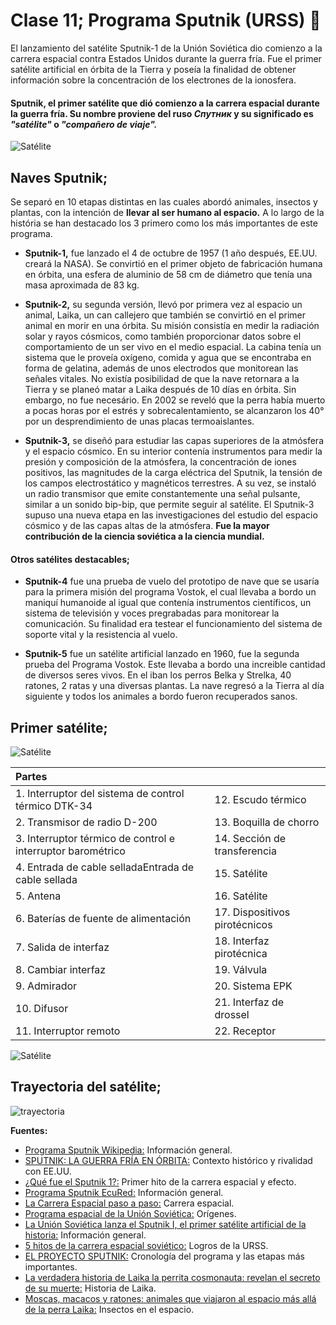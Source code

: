 # Clase 11; Programa Sputnik (URSS) :star2:

El lanzamiento del satélite Sputnik-1 de la Unión Soviética dio comienzo a la carrera espacial contra Estados Unidos durante la guerra fría. Fue el primer satélite artificial en órbita de la Tierra y poseía la finalidad de obtener información sobre la concentración de los electrones de la ionosfera.

####  Sputnik, el primer satélite que dió comienzo a la carrera espacial durante la guerra fría. Su nombre proviene del ruso *Спутник* y su significado es *"satélite"* o *"compañero de viaje".*

![Satélite](https://elordenmundial.com/wp-content/uploads/2020/11/sputnik-carrera-espacial-guerra-fria-1-1310x893.jpg)

## Naves Sputnik;
Se separó en 10 etapas distintas en las cuales abordó animales, insectos y plantas, con la intención de **llevar al ser humano al espacio.** A lo largo de la história se han destacado los 3 primero como los más importantes de este programa.

- **Sputnik-1,** fue lanzado el 4 de octubre de 1957 (1 año después, EE.UU. creará la NASA). Se convirtió en el primer objeto de fabricación humana en órbita, una esfera de aluminio de 58 cm de diámetro que tenía una masa aproximada de 83 kg.

- **Sputnik-2,** su segunda versión, llevó por primera vez al espacio un animal, Laika, un can callejero que también se convirtió en el primer animal en morir en una órbita. Su misión consistía en medir la radiación solar y rayos cósmicos, como también proporcionar datos sobre el comportamiento de un ser vivo en el medio espacial. La cabina tenía un sistema que le proveía oxígeno, comida y agua que se encontraba en forma de gelatina, además de unos electrodos que monitorean las señales vitales.
No existía posibilidad de que la nave retornara a la Tierra y se planeó matar a Laika después de 10 días en órbita. Sin embargo, no fue necesário. En 2002 se reveló que la perra había muerto a pocas horas por el estrés y sobrecalentamiento, se alcanzaron los 40°  por un desprendimiento de unas placas termoaislantes.

- **Sputnik-3,** se diseñó para estudiar las capas superiores de la atmósfera y el espacio cósmico. En su interior contenía instrumentos para medir la presión y composición de la atmósfera, la concentración de iones positivos, las magnitudes de la carga eléctrica del Sputnik, la tensión de los campos electrostático y magnéticos terrestres. A su vez, se instaló un radio transmisor que emite constantemente una señal pulsante, similar a un sonido bip-bip, que permite seguir al satélite.
El Sputnik-3 supuso una nueva etapa en las investigaciones del estudio del espacio cósmico y de las capas altas de la atmósfera. **Fue la mayor contribución de la ciencia soviética a la ciencia mundial.**

#### Otros satélites destacables;

- **Sputnik-4** fue una prueba de vuelo del prototipo de nave que se usaría para la primera misión del programa Vostok, el cual llevaba a bordo un maniquí humanoide al igual que contenía instrumentos científicos, un sistema de televisión y voces pregrabadas para monitorear la comunicación. Su finalidad era testear el funcionamiento del sistema de soporte vital y la resistencia al vuelo. 

- **Sputnik-5** fue un satélite artificial lanzado en 1960, fue la segunda prueba del Programa Vostok. Este llevaba a bordo una increible cantidad de diversos seres vivos. En el iban los perros Belka y Strelka, 40 ratones, 2 ratas y una diversas plantas. La nave regresó a la Tierra al día siguiente y todos los animales a bordo fueron recuperados sanos.


## Primer satélite;

![Satélite](http://www.russianspaceweb.com/images/spacecraft/science/sputnik/sputnik_design_kgch_1.jpg)

| Partes             |  |
|:---------------------|:--------------|
| 1. Interruptor del sistema de control térmico DTK-34 | 12. Escudo térmico |
| 2. Transmisor de radio D-200 | 13. Boquilla de chorro |
| 3. Interruptor térmico de control e interruptor barométrico | 14. Sección de transferencia |
| 4. Entrada de cable selladaEntrada de cable sellada | 15. Satélite |
| 5. Antena | 16. Satélite |
| 6. Baterías de fuente de alimentación | 17. Dispositivos pirotécnicos |
| 7. Salida de interfaz | 18. Interfaz pirotécnica |
| 8. Cambiar interfaz | 19. Válvula |
| 9. Admirador | 20. Sistema EPK |
| 10. Difusor | 21. Interfaz de drossel |
| 11. Interruptor remoto | 22. Receptor |


![Satélite](http://www.russianspaceweb.com/images/spacecraft/science/sputnik/ps1_exploded_1.jpg)


## Trayectoria del satélite;

![trayectoria](https://www.researchgate.net/profile/Deganit-Paikowsky/publication/260582330/figure/fig26/AS:296641073565705@1447736151467/This-plot-showing-the-orbital-track-of-the-Sputnik-1-satellite-was-computed-by-scientists.png)



**Fuentes:**
- [Programa Sputnik Wikipedia:](https://es.wikipedia.org/wiki/Programa_Sputnik) Información general.
- [SPUTNIK: LA GUERRA FRÍA EN ÓRBITA:](https://www.raco.cat/index.php/Quark/article/download/144324/196093) Contexto histórico y rivalidad con EE.UU.
- [¿Qué fue el Sputnik 1?:](https://elordenmundial.com/hoy-en-la-historia/4-octubre/que-fue-sputnik-1/) Primer hito de la carrera espacial y efecto.
- [Programa Sputnik EcuRed:](https://www.ecured.cu/Programa_Sputnik) Información general.
- [La Carrera Espacial paso a paso:](https://www.nationalgeographic.com.es/llegada-del-hombre-a-la-luna/carrera-espacial-paso-a-paso_14369) Carrera espacial.
- [Programa espacial de la Unión Soviética:](https://www.wikiwand.com/es/Programa_espacial_de_la_Uni%C3%B3n_Sovi%C3%A9tica) Orígenes.
- [La Unión Soviética lanza el Sputnik I, el primer satélite artificial de la historia:](https://latam.historyplay.tv/hoy-en-la-historia/la-union-sovietica-lanza-el-sputnik-i-el-primer-satelite-artificial-de-la) Información general.
- [5 hitos de la carrera espacial soviético:](https://www.bbvaopenmind.com/ciencia/fisica/5-hitos-de-la-carrera-espacial-sovietica/) Logros de la URSS.
- [EL PROYECTO SPUTNIK:](http://altorres.synology.me/cosmos/conquista_luna/sputnik/sputnik.htm) Cronología del programa y las etapas más importantes.
- [La verdadera historia de Laika la perrita cosmonauta: revelan el secreto de su muerte:](https://www.gtd.es/es/blog/la-verdadera-historia-de-laika-la-perrita-cosmonauta-revelan-el-secreto-de-su-muerte) Historia de Laika.
- [Moscas, macacos y ratones: animales que viajaron al espacio más allá de la perra Laika:](https://maldita.es/malditaciencia/20220303/animales-viajaron-espacio-laika/) Insectos en el espacio.


